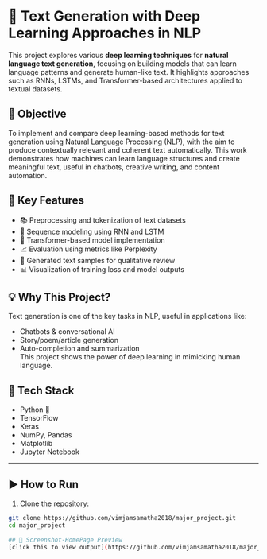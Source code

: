 # 🧠 Text Generation with Deep Learning Approaches in NLP

This project explores various **deep learning techniques** for **natural language text generation**, focusing on building models that can learn language patterns and generate human-like text. It highlights approaches such as RNNs, LSTMs, and Transformer-based architectures applied to textual datasets.

## 🎯 Objective

To implement and compare deep learning-based methods for text generation using Natural Language Processing (NLP), with the aim to produce contextually relevant and coherent text automatically. This work demonstrates how machines can learn language structures and create meaningful text, useful in chatbots, creative writing, and content automation.

## 🚀 Key Features

- 📚 Preprocessing and tokenization of text datasets  
- 🔁 Sequence modeling using RNN and LSTM  
- 🚀 Transformer-based model implementation  
- 📈 Evaluation using metrics like Perplexity  
- 📝 Generated text samples for qualitative review  
- 📊 Visualization of training loss and model outputs  

## 💡 Why This Project?

Text generation is one of the key tasks in NLP, useful in applications like:
- Chatbots & conversational AI  
- Story/poem/article generation  
- Auto-completion and summarization  
This project shows the power of deep learning in mimicking human language.

## 🧰 Tech Stack

- Python 🐍  
- TensorFlow 
- Keras  
- NumPy, Pandas  
- Matplotlib 
- Jupyter Notebook
---

## ▶️ How to Run

1. Clone the repository:
```bash
git clone https://github.com/vimjamsamatha2018/major_project.git
cd major_project

## 📸 Screenshot-HomePage Preview
[click this to view output](https://github.com/vimjamsamatha2018/major_projec/blob/main/screenshots/text.png?raw=true)
